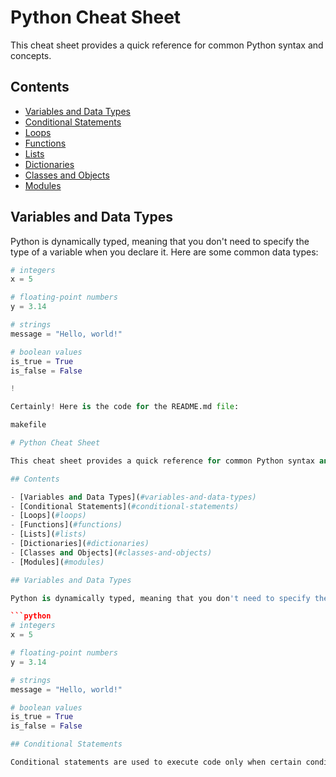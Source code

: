 # Python Cheat Sheet

This cheat sheet provides a quick reference for common Python syntax and concepts.

## Contents

- [Variables and Data Types](#variables-and-data-types)
- [Conditional Statements](#conditional-statements)
- [Loops](#loops)
- [Functions](#functions)
- [Lists](#lists)
- [Dictionaries](#dictionaries)
- [Classes and Objects](#classes-and-objects)
- [Modules](#modules)

## Variables and Data Types

Python is dynamically typed, meaning that you don't need to specify the type of a variable when you declare it. Here are some common data types:

```python
# integers
x = 5

# floating-point numbers
y = 3.14

# strings
message = "Hello, world!"

# boolean values
is_true = True
is_false = False

!

Certainly! Here is the code for the README.md file:

makefile

# Python Cheat Sheet

This cheat sheet provides a quick reference for common Python syntax and concepts.

## Contents

- [Variables and Data Types](#variables-and-data-types)
- [Conditional Statements](#conditional-statements)
- [Loops](#loops)
- [Functions](#functions)
- [Lists](#lists)
- [Dictionaries](#dictionaries)
- [Classes and Objects](#classes-and-objects)
- [Modules](#modules)

## Variables and Data Types

Python is dynamically typed, meaning that you don't need to specify the type of a variable when you declare it. Here are some common data types:

```python
# integers
x = 5

# floating-point numbers
y = 3.14

# strings
message = "Hello, world!"

# boolean values
is_true = True
is_false = False

## Conditional Statements

Conditional statements are used to execute code only when certain conditions are met. Here's an example of an if statement:
